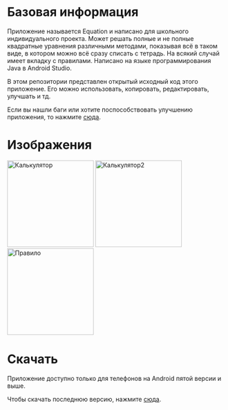 # Базовая информация

Приложение называется Equation и написано для школьного индивидуального проекта. Может решать полные и не полные квадратные уравнения различными методами, показывая всё в таком виде, в котором можно всё сразу списать с тетрадь. На всякий случай имеет вкладку с правилами. Написано на языке программирования Java в Android Studio.

В этом репозитории представлен открытый исходный код этого приложение. Его можно использовать, копировать, редактировать, улучшать и тд.

Если вы нашли баги или хотите поспособствовать улучшению приложения, то нажмите [сюда](https://github.com/Elektroplayer/Equation-Android/issues).

# Изображения
<img src="https://cdn.discordapp.com/attachments/718825926321897504/904643747550228510/Screenshot_20211031-141150_Equation.png" alt="Калькулятор" width="200"/> <img src="https://cdn.discordapp.com/attachments/718825926321897504/904643750872100874/Screenshot_20211101-111009_Equation.png" alt="Калькулятор2" width="200"/> <img src="https://cdn.discordapp.com/attachments/718825926321897504/904643751778078740/Screenshot_20211031-141134_Equation.png" alt="Правило" width="200">


# Скачать

Приложение доступно только для телефонов на Android пятой версии и выше.

Чтобы скачать последнюю версию, нажмите [сюда](https://cdn.discordapp.com/attachments/718825926321897504/904642800396697630/app-release.apk).
